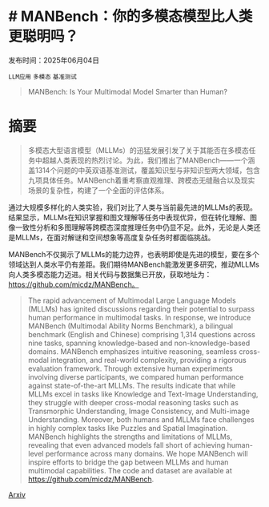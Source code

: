 # # MANBench：你的多模态模型比人类更聪明吗？

发布时间：2025年06月04日

`LLM应用` `多模态` `基准测试`

> MANBench: Is Your Multimodal Model Smarter than Human?

# 摘要

> 多模态大型语言模型（MLLMs）的迅猛发展引发了关于其能否在多模态任务中超越人类表现的热烈讨论。为此，我们推出了MANBench——一个涵盖1314个问题的中英双语基准测试，覆盖知识型与非知识型两大领域，包含九项具体任务。MANBench着重考察直观推理、跨模态无缝融合以及现实场景的复杂性，构建了一个全面的评估体系。

通过大规模多样化的人类实验，我们对比了人类与当前最先进的MLLMs的表现。结果显示，MLLMs在知识掌握和图文理解等任务中表现优异，但在转化理解、图像一致性分析和多图理解等跨模态深度推理任务中仍显不足。此外，无论是人类还是MLLMs，在面对解谜和空间想象等高度复杂任务时都面临挑战。

MANBench不仅揭示了MLLMs的能力边界，也表明即使是先进的模型，要在多个领域达到人类水平仍有差距。我们期待MANBench能激发更多研究，推动MLLMs向人类多模态能力迈进。相关代码与数据集已开放，获取地址为：https://github.com/micdz/MANBench。


> The rapid advancement of Multimodal Large Language Models (MLLMs) has ignited discussions regarding their potential to surpass human performance in multimodal tasks. In response, we introduce MANBench (Multimodal Ability Norms Benchmark), a bilingual benchmark (English and Chinese) comprising 1,314 questions across nine tasks, spanning knowledge-based and non-knowledge-based domains. MANBench emphasizes intuitive reasoning, seamless cross-modal integration, and real-world complexity, providing a rigorous evaluation framework.
  Through extensive human experiments involving diverse participants, we compared human performance against state-of-the-art MLLMs. The results indicate that while MLLMs excel in tasks like Knowledge and Text-Image Understanding, they struggle with deeper cross-modal reasoning tasks such as Transmorphic Understanding, Image Consistency, and Multi-image Understanding. Moreover, both humans and MLLMs face challenges in highly complex tasks like Puzzles and Spatial Imagination.
  MANBench highlights the strengths and limitations of MLLMs, revealing that even advanced models fall short of achieving human-level performance across many domains. We hope MANBench will inspire efforts to bridge the gap between MLLMs and human multimodal capabilities. The code and dataset are available at https://github.com/micdz/MANBench.

[Arxiv](https://arxiv.org/abs/2506.11080)